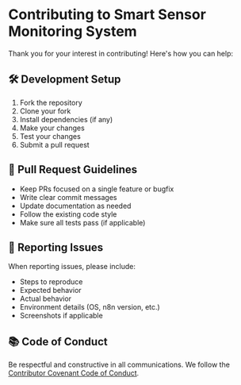 # Contributing to Smart Sensor Monitoring System

Thank you for your interest in contributing! Here's how you can help:

## 🛠️ Development Setup

1. Fork the repository
2. Clone your fork
3. Install dependencies (if any)
4. Make your changes
5. Test your changes
6. Submit a pull request

## 📝 Pull Request Guidelines

- Keep PRs focused on a single feature or bugfix
- Write clear commit messages
- Update documentation as needed
- Follow the existing code style
- Make sure all tests pass (if applicable)

## 🐛 Reporting Issues

When reporting issues, please include:
- Steps to reproduce
- Expected behavior
- Actual behavior
- Environment details (OS, n8n version, etc.)
- Screenshots if applicable

## 📚 Code of Conduct

Be respectful and constructive in all communications. We follow the [Contributor Covenant Code of Conduct](https://www.contributor-covenant.org/version/2/1/code_of_conduct/).
